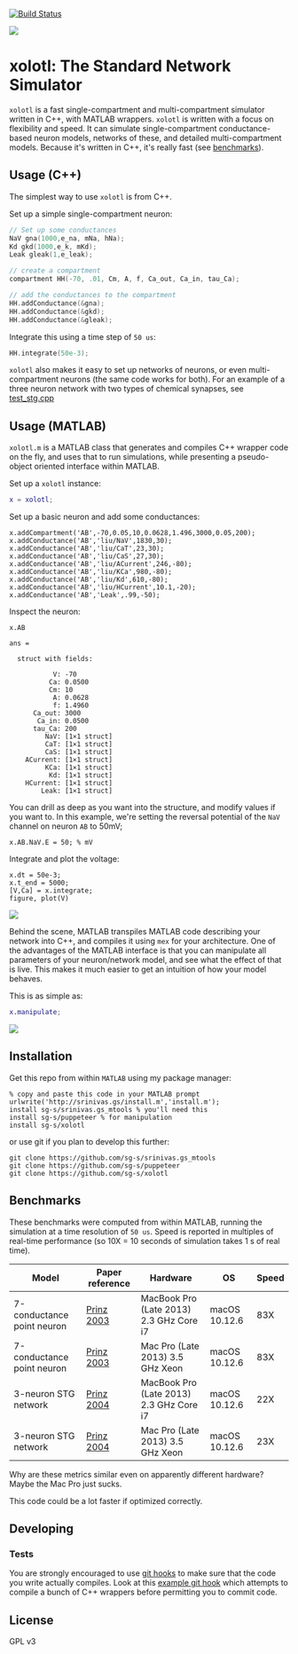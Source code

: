 [![Build Status](https://travis-ci.org/sg-s/xolotl.svg?branch=master)](https://travis-ci.org/sg-s/xolotl)

![](https://user-images.githubusercontent.com/6005346/30719217-a1e8d54a-9ef0-11e7-8889-c284ac13163e.png)

# xolotl: The Standard Network Simulator 

`xolotl` is a fast single-compartment and multi-compartment simulator written in C++, with MATLAB wrappers. `xolotl` is written with a focus on flexibility and speed. It can simulate single-compartment conductance-based neuron models, networks of these, and detailed multi-compartment models. Because it's written in C++, it's really fast (see [benchmarks](#benchmarks)). 

## Usage (C++)

The simplest way to use `xolotl` is from C++. 

Set up a simple single-compartment neuron:

```c++
// Set up some conductances 
NaV gna(1000,e_na, mNa, hNa);
Kd gkd(1000,e_k, mKd);
Leak gleak(1,e_leak);

// create a compartment 
compartment HH(-70, .01, Cm, A, f, Ca_out, Ca_in, tau_Ca);

// add the conductances to the compartment 
HH.addConductance(&gna);
HH.addConductance(&gkd);
HH.addConductance(&gleak);
```

Integrate this using a time step of `50 us`:

```c++
HH.integrate(50e-3);
```

`xolotl` also makes it easy to set up networks of neurons, or even multi-compartment neurons (the same code works for both). For an example of a three neuron network with two types of chemical synapses, see [test_stg.cpp](tests/test_stg.cpp)

## Usage (MATLAB)

`xolotl.m` is a MATLAB class that generates and compiles C++ wrapper code on the fly, and uses that to run simulations, while presenting a pseudo-object oriented interface within MATLAB. 

Set up a `xolotl` instance:

```matlab
x = xolotl;
```

Set up a basic neuron and add some conductances:

```
x.addCompartment('AB',-70,0.05,10,0.0628,1.496,3000,0.05,200);
x.addConductance('AB','liu/NaV',1830,30);
x.addConductance('AB','liu/CaT',23,30);
x.addConductance('AB','liu/CaS',27,30);
x.addConductance('AB','liu/ACurrent',246,-80);
x.addConductance('AB','liu/KCa',980,-80);
x.addConductance('AB','liu/Kd',610,-80);
x.addConductance('AB','liu/HCurrent',10.1,-20);
x.addConductance('AB','Leak',.99,-50);
```

Inspect the neuron:

```
x.AB

ans = 

  struct with fields:

           V: -70
          Ca: 0.0500
          Cm: 10
           A: 0.0628
           f: 1.4960
      Ca_out: 3000
       Ca_in: 0.0500
      tau_Ca: 200
         NaV: [1×1 struct]
         CaT: [1×1 struct]
         CaS: [1×1 struct]
    ACurrent: [1×1 struct]
         KCa: [1×1 struct]
          Kd: [1×1 struct]
    HCurrent: [1×1 struct]
        Leak: [1×1 struct]

```

You can drill as deep as you want into the structure, and modify values if you want to. In this example, we're setting the reversal potential of the `NaV` channel on neuron `AB` to 50mV;

```
x.AB.NaV.E = 50; % mV
```


Integrate and plot the voltage:

```
x.dt = 50e-3;
x.t_end = 5000;
[V,Ca] = x.integrate;
figure, plot(V)
```

![](https://user-images.githubusercontent.com/6005346/30713658-ff96faf4-9edd-11e7-9db1-a2ca4f2f0567.png)

Behind the scene, MATLAB transpiles MATLAB code describing your network into C++, and compiles it using `mex` for your architecture. One of the advantages of the MATLAB interface is that you can manipulate all parameters of your neuron/network model, and see what the effect of that is live. This makes it much easier to get an intuition of how your model behaves. 

This is as simple as:

```matlab
x.manipulate;
```

![](https://user-images.githubusercontent.com/6005346/30785272-aef9fb44-a132-11e7-84a6-25fd8e58470a.gif)

## Installation

Get this repo from within `MATLAB` using my package manager:

```
% copy and paste this code in your MATLAB prompt
urlwrite('http://srinivas.gs/install.m','install.m'); 
install sg-s/srinivas.gs_mtools % you'll need this
install sg-s/puppeteer % for manipulation
install sg-s/xolotl
```

or use git if you plan to develop this further: 

```
git clone https://github.com/sg-s/srinivas.gs_mtools
git clone https://github.com/sg-s/puppeteer
git clone https://github.com/sg-s/xolotl
```


## Benchmarks

These benchmarks were computed from within MATLAB, running the simulation at a time resolution of `50 us`. Speed is reported in multiples of real-time performance (so 10X = 10 seconds of simulation takes 1 s of real time).

| Model          | Paper reference | Hardware  | OS | Speed | 
| -------          | ------- | ----------- | ------ | -- |
| 7-conductance point neuron  | [Prinz 2003](http://jn.physiology.org/content/90/6/3998)  |  MacBook Pro (Late 2013) 2.3 GHz Core i7    | macOS 10.12.6 | 83X | 
| 7-conductance point neuron  | [Prinz 2003](http://jn.physiology.org/content/90/6/3998)  |  Mac Pro (Late 2013) 3.5 GHz Xeon  | macOS 10.12.6   | 83X | 
| 3-neuron STG network | [Prinz 2004](https://www.nature.com/neuro/journal/v7/n12/full/nn1352.html)  |  MacBook Pro (Late 2013) 2.3 GHz Core i7  | macOS 10.12.6   | 22X | 
| 3-neuron STG network  | [Prinz 2004](https://www.nature.com/neuro/journal/v7/n12/full/nn1352.html)  |  Mac Pro (Late 2013) 3.5 GHz Xeon  | macOS 10.12.6   | 23X | 

Why are these metrics similar even on apparently different hardware? Maybe the Mac Pro just sucks. 

This code could be a lot faster if optimized correctly. 

## Developing 

### Tests

You are strongly encouraged to use [git hooks](https://git-scm.com/docs/githooks) to make sure that the code you write actually compiles. Look at this [example git hook](dev/pre-commit) which attempts to compile a bunch of C++ wrappers before permitting you to commit code. 



## License 

GPL v3

